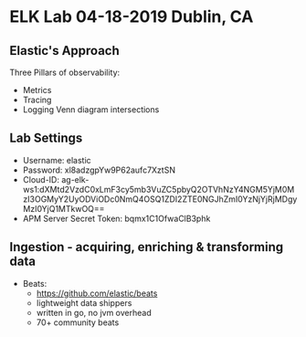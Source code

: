 # ELK Lab 04-18-2019 Dublin, CA

## Elastic's Approach
Three Pillars of observability:
- Metrics
- Tracing
- Logging
Venn diagram intersections

## Lab Settings
* Username: elastic
* Password: xl8adzgpYw9P62aufc7XztSN
* Cloud-ID: ag-elk-ws1:dXMtd2VzdC0xLmF3cy5mb3VuZC5pbyQ2OTVhNzY4NGM5YjM0MzI3OGMyY2UyODViODc0NmQ4OSQ1ZDI2ZTE0NGJhZmI0YzNjYjRjMDgyMzI0YjQ1MTkwOQ==
* APM Server Secret Token: bqmx1C1OfwaClB3phk


## Ingestion - acquiring, enriching & transforming data
* Beats:
    - https://github.com/elastic/beats
    - lightweight data shippers
    - written in go, no jvm overhead
    - 70+ community beats
